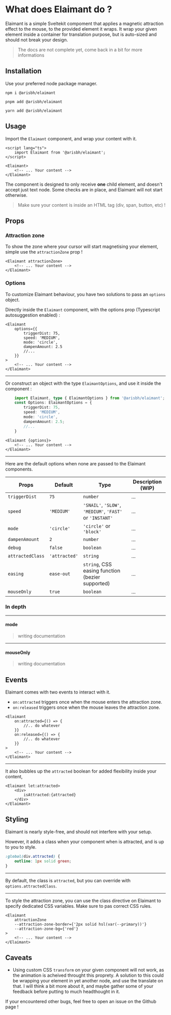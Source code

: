 # What does Elaimant do ?

Elaimant is a simple Sveltekit compoment that applies a magnetic attraction effect to the mouse, to the provided element it wraps.
It wrap your given element inside a container for translation purpose, but is auto-sized and should not break your design.

> The docs are not complete yet, come back in a bit for more informations

## Installation

Use your preferred node package manager.

`npm i @arisbh/elaimant`

`pnpm add @arisbh/elaimant`

`yarn add @arisbh/elaimant`

## Usage

Import the `Elaimant` component, and wrap your content with it.

```svelte
<script lang="ts">
	import Elaimant from '@arisbh/elaimant';
</script>

<Elaimant>
	<!-- ... Your content -->
</Elaimant>
```

The component is designed to only receive **one** child element, and doesn't accept just text node. Some checks are in place, and Elaimant will not start otherwise.

> Make sure your content is inside an HTML tag (div, span, button, etc) !

## Props

### Attraction zone

To show the zone where your cursor will start magnetising your element, simple use the `attractionZone` prop !

```svelte
<Elaimant attractionZone>
	<!-- ... Your content -->
</Elaimant>
```

### Options

To customize Elaimant behaviour, you have two solutions to pass an `options` object.

Directly inside the `Elaimant` component, with the options prop (Typescript autosuggestion enabled) :

```svelte
<Elaimant
	options={{
		triggerDist: 75,
		speed: 'MEDIUM',
		mode: 'circle',
		dampenAmount: 2.5
		//...
	}}
>
	<!-- ... Your content -->
</Elaimant>
```

---

Or construct an object with the type `ElaimantOptions`, and use it inside the component :

```ts
	import Elaimant, type { ElaimantOptions } from '@arisbh/elaimant';
	const Options: ElaimantOptions = {
		triggerDist: 75,
		speed: 'MEDIUM',
		mode: 'circle',
		dampenAmount: 2.5;
		//...
	}
```

```svelte
<Elaimant {options}>
	<!-- ... Your content -->
</Elaimant>
```

---

Here are the default options when none are passed to the Elaimant components.

| Props            | Default       | Type                                                     | Description (WIP) |
| ---------------- | ------------- | -------------------------------------------------------- | ----------------- |
| `triggerDist`    | `75 `         | `number`                                                 | ...               |
| `speed`          | `'MEDIUM'`    | `'SNAIL'`, `'SLOW'`, `'MEDIUM'`, `'FAST'` or `'INSTANT'` | ...               |
| `mode`           | `'circle'`    | `'circle'` or `'block'`                                  | ...               |
| `dampenAmount`   | `2`           | `number`                                                 | ...               |
| `debug`          | `false`       | `boolean`                                                | ...               |
| `attractedClass` | `'attracted'` | `string`                                                 | ...               |
| `easing`         | `ease-out`    | `string`, CSS easing function (bezier supported)         | ...               |
| `mouseOnly`      | `true`        | `boolean`                                                | ...               |

### In depth

---

#### mode

> writing documentation

---

#### mouseOnly

> writing documentation

## Events

Elaimant comes with two events to interact with it.

- `on:attracted` triggers once when the mouse enters the attraction zone.
- `on:released` triggers once when the mouse leaves the attraction zone.

```svelte
<Elaimant
	on:attracted={() => {
		//.. do whatever
	}}
	on:released={() => {
		//.. do whatever
	}}
>
	<!-- ... Your content -->
</Elaimant>
```

---

It also bubbles up the `attracted` boolean for added flexibility inside your content,

```svelte
<Elaimant let:attracted>
	<div>
		isAttracted:{attracted}
	</div>
</Elaimant>
```

## Styling

Elaimant is nearly style-free, and should not interfere with your setup.

However, it adds a class when your component when is attracted, and is up to you to style.

```css
:global(div.attracted) {
	outline: 1px solid green;
}
```

---

By default, the class is `attracted`, but you can override with `options.attractedClass`.

---

To style the attraction zone, you can use the class directive on Elaimant to specify dedicated CSS variables.
Make sure to pas correct CSS rules.

```svelte
<Elaimant
	attractionZone
	--attraction-zone-border={'2px solid hsl(var(--primary))'}
	--attraction-zone-bg={'red'}
>
	<!-- ... Your content -->
</Elaimant>
```

## Caveats

- Using custom CSS `transform` on your given component will not work, as the animation is acheived throught this proprety.
  A solution to this could be wrapping your element in yet another node, and use the translate on that. I will think a bit more about it, and maybe gather some of your feedback before putting to much headthought in it.

If your encountered other bugs, feel free to open an issue on the Github page !
